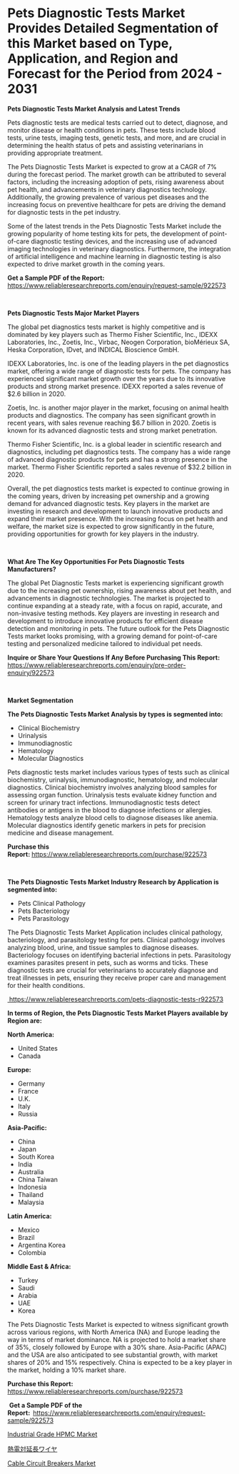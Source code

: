 <p><h1>Pets Diagnostic Tests Market Provides Detailed Segmentation of this Market based on Type, Application, and Region and Forecast for the Period from 2024 - 2031</h1></p><p><strong>Pets Diagnostic Tests Market Analysis and Latest Trends</strong></p>
<p><p>Pets diagnostic tests are medical tests carried out to detect, diagnose, and monitor disease or health conditions in pets. These tests include blood tests, urine tests, imaging tests, genetic tests, and more, and are crucial in determining the health status of pets and assisting veterinarians in providing appropriate treatment.</p><p>The Pets Diagnostic Tests Market is expected to grow at a CAGR of 7% during the forecast period. The market growth can be attributed to several factors, including the increasing adoption of pets, rising awareness about pet health, and advancements in veterinary diagnostics technology. Additionally, the growing prevalence of various pet diseases and the increasing focus on preventive healthcare for pets are driving the demand for diagnostic tests in the pet industry.</p><p>Some of the latest trends in the Pets Diagnostic Tests Market include the growing popularity of home testing kits for pets, the development of point-of-care diagnostic testing devices, and the increasing use of advanced imaging technologies in veterinary diagnostics. Furthermore, the integration of artificial intelligence and machine learning in diagnostic testing is also expected to drive market growth in the coming years.</p></p>
<p><strong>Get a Sample PDF of the Report:&nbsp;</strong> <a href="https://www.reliableresearchreports.com/enquiry/request-sample/922573">https://www.reliableresearchreports.com/enquiry/request-sample/922573</a></p>
<p>&nbsp;</p>
<p><strong>Pets Diagnostic Tests Major Market Players</strong></p>
<p><p>The global pet diagnostics tests market is highly competitive and is dominated by key players such as Thermo Fisher Scientific, Inc., IDEXX Laboratories, Inc., Zoetis, Inc., Virbac, Neogen Corporation, bioMérieux SA, Heska Corporation, IDvet, and INDICAL Bioscience GmbH. </p><p>IDEXX Laboratories, Inc. is one of the leading players in the pet diagnostics market, offering a wide range of diagnostic tests for pets. The company has experienced significant market growth over the years due to its innovative products and strong market presence. IDEXX reported a sales revenue of $2.6 billion in 2020.</p><p>Zoetis, Inc. is another major player in the market, focusing on animal health products and diagnostics. The company has seen significant growth in recent years, with sales revenue reaching $6.7 billion in 2020. Zoetis is known for its advanced diagnostic tests and strong market penetration.</p><p>Thermo Fisher Scientific, Inc. is a global leader in scientific research and diagnostics, including pet diagnostics tests. The company has a wide range of advanced diagnostic products for pets and has a strong presence in the market. Thermo Fisher Scientific reported a sales revenue of $32.2 billion in 2020.</p><p>Overall, the pet diagnostics tests market is expected to continue growing in the coming years, driven by increasing pet ownership and a growing demand for advanced diagnostic tests. Key players in the market are investing in research and development to launch innovative products and expand their market presence. With the increasing focus on pet health and welfare, the market size is expected to grow significantly in the future, providing opportunities for growth for key players in the industry.</p></p>
<p>&nbsp;</p>
<p><strong>What Are The Key Opportunities For Pets Diagnostic Tests Manufacturers?</strong></p>
<p><p>The global Pet Diagnostic Tests market is experiencing significant growth due to the increasing pet ownership, rising awareness about pet health, and advancements in diagnostic technologies. The market is projected to continue expanding at a steady rate, with a focus on rapid, accurate, and non-invasive testing methods. Key players are investing in research and development to introduce innovative products for efficient disease detection and monitoring in pets. The future outlook for the Pets Diagnostic Tests market looks promising, with a growing demand for point-of-care testing and personalized medicine tailored to individual pet needs.</p></p>
<p><strong>Inquire or Share Your Questions If Any Before Purchasing This Report:</strong> <a href="https://www.reliableresearchreports.com/enquiry/pre-order-enquiry/922573">https://www.reliableresearchreports.com/enquiry/pre-order-enquiry/922573</a></p>
<p>&nbsp;</p>
<p><strong>Market Segmentation</strong></p>
<p><strong>The Pets Diagnostic Tests Market Analysis by types is segmented into:</strong></p>
<p><ul><li>Clinical Biochemistry</li><li>Urinalysis</li><li>Immunodiagnostic</li><li>Hematology</li><li>Molecular Diagnostics</li></ul></p>
<p><p>Pets diagnostic tests market includes various types of tests such as clinical biochemistry, urinalysis, immunodiagnostic, hematology, and molecular diagnostics. Clinical biochemistry involves analyzing blood samples for assessing organ function. Urinalysis tests evaluate kidney function and screen for urinary tract infections. Immunodiagnostic tests detect antibodies or antigens in the blood to diagnose infections or allergies. Hematology tests analyze blood cells to diagnose diseases like anemia. Molecular diagnostics identify genetic markers in pets for precision medicine and disease management.</p></p>
<p><strong>Purchase this Report:&nbsp;</strong><a href="https://www.reliableresearchreports.com/purchase/922573">https://www.reliableresearchreports.com/purchase/922573</a></p>
<p>&nbsp;</p>
<p><strong>The Pets Diagnostic Tests Market Industry Research by Application is segmented into:</strong></p>
<p><ul><li>Pets Clinical Pathology</li><li>Pets Bacteriology</li><li>Pets Parasitology</li></ul></p>
<p><p>The Pets Diagnostic Tests Market Application includes clinical pathology, bacteriology, and parasitology testing for pets. Clinical pathology involves analyzing blood, urine, and tissue samples to diagnose diseases. Bacteriology focuses on identifying bacterial infections in pets. Parasitology examines parasites present in pets, such as worms and ticks. These diagnostic tests are crucial for veterinarians to accurately diagnose and treat illnesses in pets, ensuring they receive proper care and management for their health conditions.</p></p>
<p><a href="https://www.reliableresearchreports.com/pets-diagnostic-tests-r922573">&nbsp;https://www.reliableresearchreports.com/pets-diagnostic-tests-r922573</a></p>
<p><strong>In terms of Region, the Pets Diagnostic Tests Market Players available by Region are:</strong></p>
<p>
    <p> <strong> North America: </strong>
        <ul>
            <li>United States</li>
            <li>Canada</li>
        </ul>
        </p> 
    <p> <strong> Europe: </strong>
        <ul>
            <li>Germany</li>
            <li>France</li>
            <li>U.K.</li>
            <li>Italy</li>
            <li>Russia</li>
        </ul>
        </p> 
    <p> <strong> Asia-Pacific: </strong>
        <ul>
            <li>China</li>
            <li>Japan</li>
            <li>South Korea</li>
            <li>India</li>
            <li>Australia</li>
            <li>China Taiwan</li>
            <li>Indonesia</li>
            <li>Thailand</li>
            <li>Malaysia</li>
        </ul>
        </p> 
    <p> <strong> Latin America: </strong>
        <ul>
            <li>Mexico</li>
            <li>Brazil</li>
            <li>Argentina Korea</li>
            <li>Colombia</li>
        </ul>
        </p> 
    <p> <strong> Middle East & Africa: </strong>
        <ul>
            <li>Turkey</li>
            <li>Saudi</li>
            <li>Arabia</li>
            <li>UAE</li>
            <li>Korea</li>
        </ul>
    </p>
    </p>
<p><p>The Pets Diagnostic Tests Market is expected to witness significant growth across various regions, with North America (NA) and Europe leading the way in terms of market dominance. NA is projected to hold a market share of 35%, closely followed by Europe with a 30% share. Asia-Pacific (APAC) and the USA are also anticipated to see substantial growth, with market shares of 20% and 15% respectively. China is expected to be a key player in the market, holding a 10% market share.</p></p>
<p><strong>Purchase this Report: </strong><a href="https://www.reliableresearchreports.com/purchase/922573">https://www.reliableresearchreports.com/purchase/922573</a></p>
<p>&nbsp;<strong>Get a Sample PDF of the Report:&nbsp;&nbsp;</strong><a href="https://www.reliableresearchreports.com/enquiry/request-sample/922573">https://www.reliableresearchreports.com/enquiry/request-sample/922573</a></p>
<p><strong></strong></p>
<p><p><a href="https://www.linkedin.com/pulse/industrial-grade-hpmc-market-research-report-provides-yrsxc?trackingId=Tn8hYqi52WidnnbCGWCI9A%3D%3D">Industrial Grade HPMC Market</a></p><p><a href="https://github.com/mohamedbakry57/Market-Research-Report-List-3/blob/main/949816955846.md">熱電対延長ワイヤ</a></p><p><a href="https://www.linkedin.com/pulse/cable-circuit-breakers-market-outlook-industry-overview-09qae">Cable Circuit Breakers Market</a></p></p>